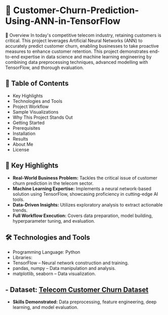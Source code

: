# 🚀 Customer-Churn-Prediction-Using-ANN-in-TensorFlow

🌟 Overview
In today's competitive telecom industry, retaining customers is critical. This project leverages Artificial Neural Networks (ANN) to accurately predict customer churn, enabling businesses to take proactive measures to enhance customer retention.
This project demonstrates end-to-end expertise in data science and machine learning engineering by combining data preprocessing techniques, advanced modelling with TensorFlow, and thorough evaluation.



## 📑  Table of Contents
- Key Highlights
- Technologies and Tools
- Project Workflow
- Sample Visualizations
- Why This Project Stands Out
- Getting Started
- Prerequisites
- Installation
- Results
- About Me
- License
  
## 📌 Key Highlights
- **Real-World Business Problem:** Tackles the critical issue of customer churn prediction in the telecom sector.
- __Machine Learning Expertise:__ Implements a neural network-based solution using TensorFlow, showcasing proficiency in cutting-edge AI tools.
- __Data-Driven Insights:__ Utilizes exploratory analysis to extract actionable trends.
- __Full Workflow Execution:__ Covers data preparation, model building, hyperparameter tuning, and evaluation.


## 🛠️ Technologies and Tools
- Programming Language: Python <br/>
- Libraries:
- TensorFlow – Neural network construction and training.
- pandas, numpy – Data manipulation and analysis.
- matplotlib, seaborn – Data visualization.


## - Dataset: [Telecom Customer Churn Dataset](https://raw.githubusercontent.com/YBIFoundation/Dataset/main/TelecomCustomerChurn.csv) <br/>
- __Skills Demonstrated:__ Data preprocessing, feature engineering, deep learning, and model evaluation.
